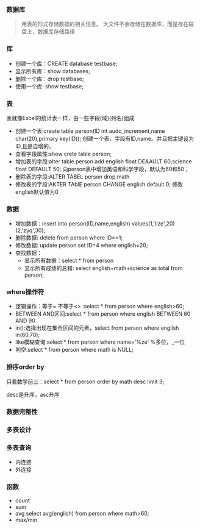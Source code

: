 ### 数据库
> 用表的形式存储数据的相关信息。
大文件不会存储在数据库，而是存在磁盘上，数据库存储路径
### 库
+ 创建一个库：CREATE database testbase;
+ 显示所有库：show databases;
+ 删除一个库：drop testbase;
+ 使用一个库: show testbase;
### 表
表就像Excel的统计表一样，由一些字段(域)(列名)组成
+ 创建一个表:create table person(ID int audo_increment,name char(20),primary key(ID));
创建一个表，字段有ID,name。并且把主键设为ID,且是自增的。
+ 查看字段属性:show crete table person;
+ 增加表的字段:alter table person add english float DEAAULT 60;science float DEFAULT 50; 
向person表中增加英语和科学字段，默认为60和50；
+ 删除表的字段:ALTER TABEL person drop math
+ 修改表的字段:AKTER TAblE person CHANGE english default 0;
修改english默认值为0
### 数据
+ 增加数据：insert into person(ID,name,english) values(1,'lize',20) (2,'zyq',30);
+ 删除数据: delete from person where ID==1;
+ 修改数据: update person set ID=4 where english=20;
+ 查找数据：
  + 显示所有数据：select * from person 
  + 显示所有成绩的总和: select english+math+science as total from person;
### where操作符
+ 逻辑操作：等于= 不等于<> :select * from person where english>60;
+ BETWEEN AND区间:select * from person where english BETWEEN 60 AND 90
+ in():选择出现在集合区间的元素，select from person where english in(60,70);
+ like模糊查询:select * from person where name='%ze' 
%多位，_一位
+ 判空:select * from person where math is NULL;
### 排序order by
只看数学前三：select * from person order by math desc limit 3;

desc是升序，asc升序
### 数据完整性
### 多表设计
### 多表查询
+ 内连接
+ 外连接
### 函数
+ count
+ sum
+ avg select avg(english) from person where math>60;
+ max/min

